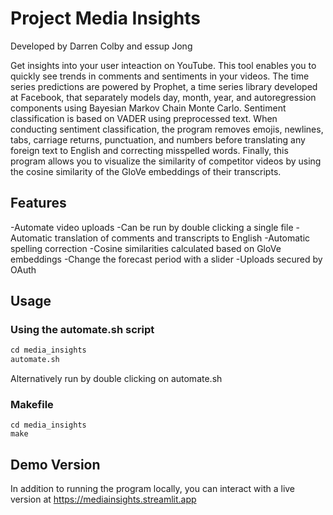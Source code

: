 # Project Media Insights
Developed by Darren Colby and essup Jong

Get insights into your user inteaction on YouTube. This tool enables you to
quickly see trends in comments and sentiments in your videos. The time series 
predictions are powered by Prophet, a time series library developed at Facebook,
that separately models day, month, year, and autoregression components using 
Bayesian Markov Chain Monte Carlo. Sentiment classification is based on VADER
using preprocessed text. When conducting sentiment classification, the program 
removes emojis, newlines, tabs, carriage returns, punctuation, and numbers before
translating any foreign text to English and correcting misspelled words. Finally,
this program allows you to visualize the similarity of competitor videos by using
the cosine similarity of the GloVe embeddings of their transcripts.

## Features
-Automate video uploads
-Can be run by double clicking a single file
-Automatic translation of comments and transcripts to English
-Automatic spelling correction
-Cosine similarities calculated based on GloVe embeddings
-Change the forecast period with a slider
-Uploads secured by OAuth

## Usage
### Using the automate.sh script
```Python
cd media_insights
automate.sh
```
Alternatively run by double clicking on automate.sh

### Makefile
```Shell
cd media_insights
make
```

## Demo Version
In addition to running the program locally, you can interact with a live version at https://mediainsights.streamlit.app
